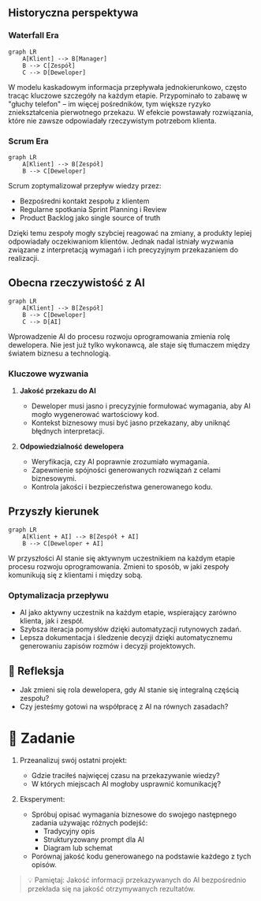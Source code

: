 ## Historyczna perspektywa

### Waterfall Era
```mermaid
graph LR
    A[Klient] --> B[Manager]
    B --> C[Zespół]
    C --> D[Deweloper]
```

W modelu kaskadowym informacja przepływała jednokierunkowo, często tracąc kluczowe szczegóły na każdym etapie. Przypominało to zabawę w "głuchy telefon" – im więcej pośredników, tym większe ryzyko zniekształcenia pierwotnego przekazu. W efekcie powstawały rozwiązania, które nie zawsze odpowiadały rzeczywistym potrzebom klienta.

### Scrum Era
```mermaid
graph LR
    A[Klient] --> B[Zespół]
    B --> C[Deweloper]
```

Scrum zoptymalizował przepływ wiedzy przez:
- Bezpośredni kontakt zespołu z klientem
- Regularne spotkania Sprint Planning i Review
- Product Backlog jako single source of truth

Dzięki temu zespoły mogły szybciej reagować na zmiany, a produkty lepiej odpowiadały oczekiwaniom klientów. Jednak nadal istniały wyzwania związane z interpretacją wymagań i ich precyzyjnym przekazaniem do realizacji.

## Obecna rzeczywistość z AI

```mermaid
graph LR
    A[Klient] --> B[Zespół]
    B --> C[Deweloper]
    C --> D[AI]
```

Wprowadzenie AI do procesu rozwoju oprogramowania zmienia rolę dewelopera. Nie jest już tylko wykonawcą, ale staje się tłumaczem między światem biznesu a technologią.

### Kluczowe wyzwania
1. **Jakość przekazu do AI**
   - Deweloper musi jasno i precyzyjnie formułować wymagania, aby AI mogło wygenerować wartościowy kod.
   - Kontekst biznesowy musi być jasno przekazany, aby uniknąć błędnych interpretacji.

2. **Odpowiedzialność dewelopera**
   - Weryfikacja, czy AI poprawnie zrozumiało wymagania.
   - Zapewnienie spójności generowanych rozwiązań z celami biznesowymi.
   - Kontrola jakości i bezpieczeństwa generowanego kodu.

## Przyszły kierunek

```mermaid
graph LR
    A[Klient + AI] --> B[Zespół + AI]
    B --> C[Deweloper + AI]
```

W przyszłości AI stanie się aktywnym uczestnikiem na każdym etapie procesu rozwoju oprogramowania. Zmieni to sposób, w jaki zespoły komunikują się z klientami i między sobą.

### Optymalizacja przepływu
- AI jako aktywny uczestnik na każdym etapie, wspierający zarówno klienta, jak i zespół.
- Szybsza iteracja pomysłów dzięki automatyzacji rutynowych zadań.
- Lepsza dokumentacja i śledzenie decyzji dzięki automatycznemu generowaniu zapisów rozmów i decyzji projektowych.

## 🧠 Refleksja
- Jak zmieni się rola dewelopera, gdy AI stanie się integralną częścią zespołu?
- Czy jesteśmy gotowi na współpracę z AI na równych zasadach?

# 🎯 Zadanie

1. Przeanalizuj swój ostatni projekt:
   - Gdzie traciłeś najwięcej czasu na przekazywanie wiedzy?
   - W których miejscach AI mogłoby usprawnić komunikację?

2. Eksperyment:
   - Spróbuj opisać wymagania biznesowe do swojego następnego zadania używając różnych podejść:
     - Tradycyjny opis
     - Strukturyzowany prompt dla AI
     - Diagram lub schemat
   - Porównaj jakość kodu generowanego na podstawie każdego z tych opisów.

> 💡 Pamiętaj: Jakość informacji przekazywanych do AI bezpośrednio przekłada się na jakość otrzymywanych rezultatów.
